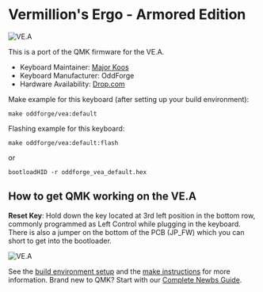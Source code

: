 # Vermillion's Ergo - Armored Edition

![VE.A](https://massdrop-s3.imgix.net/product-images/ve-a/MD-17533_20160504151111_9285b969d2f9c191.jpg)

This is a port of the QMK firmware for the VE.A. 

* Keyboard Maintainer: [Major Koos](https://github.com/MajorKoos)
* Keyboard Manufacturer: OddForge
* Hardware Availability: [Drop.com](https://drop.com/buy/ve-a)

Make example for this keyboard (after setting up your build environment):

    make oddforge/vea:default

Flashing example for this keyboard:

    make oddforge/vea:default:flash

or

    bootloadHID -r oddforge_vea_default.hex

## How to get QMK working on the VE.A

**Reset Key**: Hold down the key located at 3rd left position in the bottom row, commonly programmed as Left Control while plugging in the keyboard.  There is also a jumper on the bottom of the PCB (JP_FW) which you can short to get into the bootloader.

![VE.A](https://massdrop-s3.imgix.net/product-images/ve-a/MD-17533_20160330103302_53ecc4b5015273e5.jpg)


See the [build environment setup](https://docs.qmk.fm/#/getting_started_build_tools) and the [make instructions](https://docs.qmk.fm/#/getting_started_make_guide) for more information. Brand new to QMK? Start with our [Complete Newbs Guide](https://docs.qmk.fm/#/newbs).
